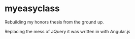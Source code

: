 myeasyclass
===========

Rebuilding my honors thesis from the ground up.

Replacing the mess of JQuery it was written in with Angular.js
